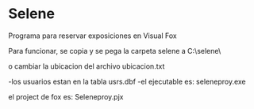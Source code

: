 # Selene
Programa para reservar exposiciones en Visual Fox

Para funcionar, se copia y se pega la carpeta selene a 
C:\selene\

o cambiar la ubicacion del archivo ubicacion.txt

-los usuarios estan en la tabla usrs.dbf
-el ejecutable es: seleneproy.exe

el project de fox es: Seleneproy.pjx




